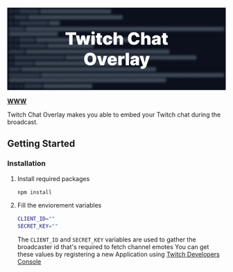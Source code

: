 <p align="center">
  <img src="public/logo.jpg" />
</p>

**[WWW](https://chat-overlay.vercel.app/)**

Twitch Chat Overlay makes you able to embed your Twitch chat during the broadcast.

## Getting Started

### Installation

1. Install required packages
   ```sh
   npm install
   ```
2. Fill the enviorement variables
   ```sh
   CLIENT_ID=""
   SECRET_KEY=""
   ```
   The `CLIENT_ID` and `SECRET_KEY` variables are used to gather the broadcaster id that's required to fetch channel emotes
   You can get these values by registering a new Application using [Twitch Developers Console](https://dev.twitch.tv/)

